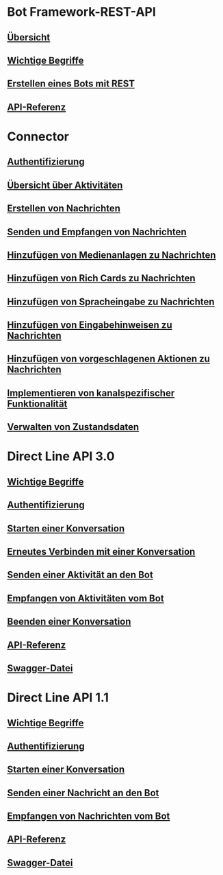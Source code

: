 # Bot Framework-REST-API
## [Übersicht](bot-framework-rest-overview.md)
## [Wichtige Begriffe](bot-framework-rest-connector-concepts.md)
## [Erstellen eines Bots mit REST](~/rest-api/bot-framework-rest-connector-quickstart.md)
## [API-Referenz](bot-framework-rest-connector-api-reference.md)
# Connector
## [Authentifizierung](bot-framework-rest-connector-authentication.md)
## [Übersicht über Aktivitäten](bot-framework-rest-connector-activities.md)
## [Erstellen von Nachrichten](bot-framework-rest-connector-create-messages.md)
## [Senden und Empfangen von Nachrichten](bot-framework-rest-connector-send-and-receive-messages.md)
## [Hinzufügen von Medienanlagen zu Nachrichten](bot-framework-rest-connector-add-media-attachments.md)
## [Hinzufügen von Rich Cards zu Nachrichten](bot-framework-rest-connector-add-rich-cards.md)
## [Hinzufügen von Spracheingabe zu Nachrichten](bot-framework-rest-connector-text-to-speech.md)
## [Hinzufügen von Eingabehinweisen zu Nachrichten](bot-framework-rest-connector-add-input-hints.md)
## [Hinzufügen von vorgeschlagenen Aktionen zu Nachrichten](bot-framework-rest-connector-add-suggested-actions.md)
## [Implementieren von kanalspezifischer Funktionalität](bot-framework-rest-connector-channeldata.md)
## [Verwalten von Zustandsdaten](bot-framework-rest-state.md)
# Direct Line API 3.0
## [Wichtige Begriffe](bot-framework-rest-direct-line-3-0-concepts.md)
## [Authentifizierung](bot-framework-rest-direct-line-3-0-authentication.md)
## [Starten einer Konversation](bot-framework-rest-direct-line-3-0-start-conversation.md)
## [Erneutes Verbinden mit einer Konversation](bot-framework-rest-direct-line-3-0-reconnect-to-conversation.md)
## [Senden einer Aktivität an den Bot](bot-framework-rest-direct-line-3-0-send-activity.md)
## [Empfangen von Aktivitäten vom Bot](bot-framework-rest-direct-line-3-0-receive-activities.md)
## [Beenden einer Konversation](bot-framework-rest-direct-line-3-0-end-conversation.md)
## [API-Referenz](bot-framework-rest-direct-line-3-0-api-reference.md)
## [Swagger-Datei](https://github.com/Microsoft/BotBuilder/blob/master/specs/botframework-protocol/directline-3.0.json)
# Direct Line API 1.1
## [Wichtige Begriffe](bot-framework-rest-direct-line-1-1-concepts.md)
## [Authentifizierung](bot-framework-rest-direct-line-1-1-authentication.md)
## [Starten einer Konversation](bot-framework-rest-direct-line-1-1-start-conversation.md)
## [Senden einer Nachricht an den Bot](bot-framework-rest-direct-line-1-1-send-message.md)
## [Empfangen von Nachrichten vom Bot](bot-framework-rest-direct-line-1-1-receive-messages.md)
## [API-Referenz](bot-framework-rest-direct-line-1-1-api-reference.md)
## [Swagger-Datei](https://github.com/Microsoft/BotBuilder/blob/master/specs/botframework-protocol/directline-1.1.json)
